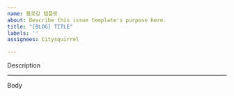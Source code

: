 ```yaml
---
name: 블로깅 템플릿
about: Describe this issue template's purpose here.
title: "[BLOG] TITLE"
labels: ''
assignees: Citysquirrel

---
```


Description

---
Body
